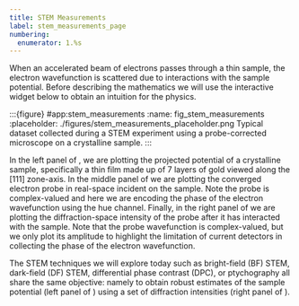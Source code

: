 ```yaml
---
title: STEM Measurements
label: stem_measurements_page
numbering:
  enumerator: 1.%s
---
```


When an accelerated beam of electrons passes through a thin sample, the electron wavefunction is scattered due to interactions with the sample potential. Before describing the mathematics we will use the interactive widget below to obtain an intuition for the physics.

:::{figure} #app:stem_measurements
:name: fig_stem_measurements
:placeholder: ./figures/stem_measurements_placeholder.png
Typical dataset collected during a STEM experiment using a probe-corrected microscope on a crystalline sample.
:::

In the left panel of [](#fig_stem_measurements), we are plotting the projected potential of a crystalline sample, specifically a thin film made up of 7 layers of gold viewed along the [111] zone-axis.
In the middle panel of [](#fig_stem_measurements) we are plotting the converged electron probe in real-space incident on the sample.
Note the probe is complex-valued and here we are encoding the phase of the electron wavefunction using the hue channel.
Finally, in the right panel of [](#fig_stem_measurements) we are plotting the diffraction-space intensity of the probe after it has interacted with the sample.
Note that the probe wavefunction is complex-valued, but we only plot its amplitude to highlight the limitation of current detectors in collecting the phase of the electron wavefunction.

The STEM techniques we will explore today such as bright-field (BF) STEM, dark-field (DF) STEM, differential phase contrast (DPC), or ptychography all share the same objective: namely to obtain robust estimates of the sample potential (left panel of [](#fig_stem_measurements)) using a set of diffraction intensities (right panel of [](#fig_stem_measurements)).
